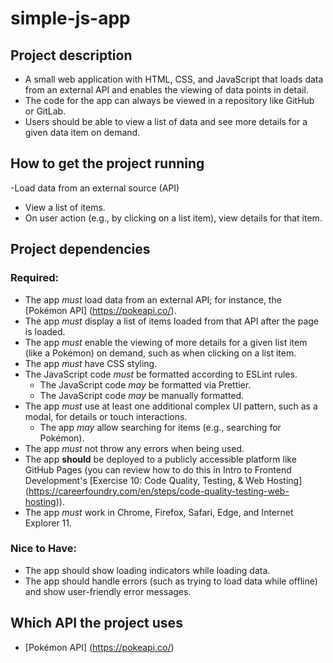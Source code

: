 # simple-js-app

## Project description 

- A small web application with HTML, CSS, and JavaScript that loads
data from an external API and enables the viewing of data points in detail.
- The code for the app can always be viewed in a repository like
GitHub or GitLab.
- Users should be able to view a list of data and see more details for a given data item on demand.


## How to get the project running 

-Load data from an external source (API)
- View a list of items.
- On user action (e.g., by clicking on a list item), view details for that item.


## Project dependencies 

### Required:

- The app *must* load data from an external API; for instance, the [Pokémon API] (https://pokeapi.co/).
- The app *must* display a list of items loaded from that API after the page is loaded.
- The app *must* enable the viewing of more details for a given list item (like a Pokémon) on
demand, such as when clicking on a list item.
- The app *must* have CSS styling.
- The JavaScript code *must* be formatted according to ESLint rules.
    - The JavaScript code *may* be formatted via Prettier.
    - The JavaScript code *may* be manually formatted.
- The app *must* use at least one additional complex UI pattern, such as a modal, for details or
touch interactions.
    - The app *may* allow searching for items (e.g., searching for Pokémon).
- The app *must* not throw any errors when being used.
- The app **should** be deployed to a publicly accessible platform like GitHub Pages (you can review how to do this in Intro to Frontend Development's [Exercise 10: Code Quality, Testing, & Web Hosting] (https://careerfoundry.com/en/steps/code-quality-testing-web-hosting)).
- The app *must* work in Chrome, Firefox, Safari, Edge, and Internet Explorer 11.

### Nice to Have:

- The app should show loading indicators while loading data.
- The app should handle errors (such as trying to load data while offline) and show user-friendly
error messages.

## Which API the project uses 

- [Pokémon API] (https://pokeapi.co/)